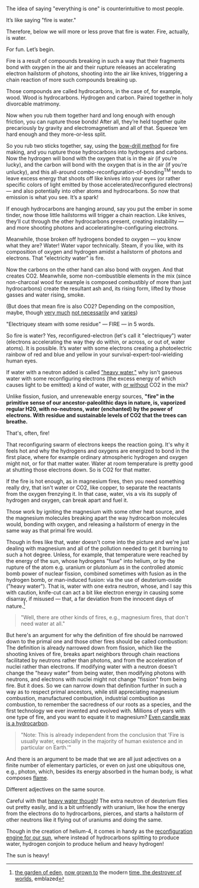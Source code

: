 The idea of saying "everything is one" is counterintuitive to most people.

It’s like saying "fire is water."

Therefore, below we will more or less prove that fire is water. Fire, actually, is water.

For fun. Let’s begin.

Fire is a result of compounds breaking in such a way that their fragments bond with oxygen in the air and their rupture releases an accelerating electron hailstorm of <!--accelerative electrons and--> photons, shooting into the air like knives, triggering a chain reaction of more such compounds breaking up.

Those compounds are called hydrocarbons, in the case of, for example, wood. Wood is hydrocarbons. Hydrogen and carbon. Paired together in holy divorcable matrimony.

Now when you rub them together hard and long enough with enough friction, you can rupture those bonds! After all, they’re held together quite precariously by gravity and electromagnetism and all of that. Squeeze ‘em hard enough and they more-or-less split.

So you rub two sticks together, say, using the [bow-drill method](https://youtu.be/_tpBCflcekU?si=XjzJAv3v1z3UOYJF) for fire making, and you rupture those hydrocarbons into hydrogens and carbons. Now the hydrogen will bond with the oxygen that is in the air (if you’re lucky), and the carbon will bond with the oxygen that is in the air  (if you’re unlucky), and this all-around combo-reconfiguration-of-bonding<sup>TM</sup> tends to leave excess energy that shoots off like knives into your eyes (or rather specific colors of light emitted by those accelerated/reconfigured electrons) — and also potentially into other atoms and hydrocarbons. So now that emission is what you see. It’s a spark!

If enough hydrocarbons are hanging around, say you put the ember in some tinder, now those little hailstorms will trigger a chain reaction. Like knives, they’ll cut through the other hydrocarbons present, creating instability — and more shooting photons and accelerating/re-configuring electrons. 

Meanwhile, those broken off hydrogens bonded to oxygen — you know what they are? Water! Water vapor technically. Steam, if you like, with its composition of oxygen and hydrogen amidst a hailstorm of photons and electrons. That "electricity water" is fire. 

Now the carbons on the other hand can also bond with oxygen. And that creates CO2. Meanwhile, some non-combustible elements in the mix (since non-charcoal wood for example is composed combustibly of more than just hydrocarbons) create the resultant ash and, its rising form, lifted by those gasses and water rising, smoke. 

(But does that mean fire is also CO2? Depending on the composition, maybe, though [very much](https://www.osha.gov/green-jobs/hydrogen/fire-explosion#:~:text=Hydrogen%20used%20in%20the%20fuel,a%20leak%20can%20be%20detected.) [not necessarily](https://www.quora.com/Can-you-burn-something-without-producing-CO2) and [varies](https://theconversation.com/curious-kids-if-steam-contains-water-what-does-smoke-from-fire-contain-172505))

"Electriquey steam with some residue" — FIRE — in 5 words.

So fire is water? Yes, reconfigured-electron (let's call it "electriquey") water (electrons accelerating the way they do within, or across, or out of, water atoms). It is possible. It’s water with some electrons creating a photoelectric rainbow of red and blue and yellow in your survival-expert-tool-wielding human eyes.

If water with a neutron added is called ["heavy water,"](https://en.wikipedia.org/wiki/Heavy_water) why isn't gaseous water with some reconfiguring electrons (the excess energy of which causes light to be emitted) a kind of water, with [or without](https://www.osha.gov/green-jobs/hydrogen/fire-explosion#:~:text=Hydrogen%20used%20in%20the%20fuel,a%20leak%20can%20be%20detected.) CO2 in the mix?<!--[^5]-->

Unlike fission, fusion<!-- (the sun's fire, undergoing fusion rather than combustion, is quite often heavy water)-->, and unrenewable energy sources, **"fire" in the primitive sense of our ancestor-paleolithic days in nature, is, vaporized regular H20, with no-neutrons, water (enchanted) by the power of electrons. With residue and sustainable levels of CO2 that the trees can breathe.**

That's, often, fire!

That reconfiguring swarm of electrons keeps the reaction going. It's why it feels hot and why the hydrogens and oxygens are energized to bond in the first place, where for example ordinary atmospheric hydrogen and oxygen might not, or for that matter water. Water at room temperature is pretty good at shutting those electrons down. So is CO2 for that matter. 

<!--
That’s fire! Or maybe the whole sum is fire, and "heavy water" should be renamed something else and only something else.

Disclaimer: this is meant to be educational comedy.

It still reads like tragedy.
-->

If the fire is hot enough, as in magnesium fires, then you need something really dry, that isn't water or CO2, like copper, to separate the reactants from the oxygen frenzying it. In that case, water, vis a vis its supply of hydrogen and oxygen, can break apart and <!--actually--> fuel it. 

Those work by igniting the magnesium with some other heat source, and the magnesium molecules breaking apart the way hydrocarbon molecules would, bonding with oxygen, and releasing a hailstorm of energy in the same way as that primal fire would.

Though in fires like that, water doesn't come into the picture and we're just dealing with magnesium and all of the pollution needed to get it burning to such a hot degree. Unless, for example, that temperature were reached by the energy of the sun, whose hydrogens "fuse" into helium, or by the rupture of the atom e.g. uranium or plutonium as in the controlled atomic bomb power of nuclear fission, combined sometimes with fusion as in the hydrogen bomb, or man-induced fusion: via the use of deuterium-oxide ("heavy water"). That is, water with one extra neutron, whose, and I say this with caution, knife-cut can act a bit like electron energy in causing some disarray, if misused — that, a far deviation from the innocent days of nature.[^3]

> "Well, there are other kinds of fires, e.g., magnesium fires, that don't need water at all."<!--[^6]-->

<!--"Fire is usually water." Especially in the majority of human existence and in particular on Earth.-->

But here's an argument for why the definition of fire should be narrowed down to the primal one and those other fires should be called combustion: The definition is already narrowed down from fission, which like the shooting knives of fire, breaks apart neighbors through chain reactions facilitated by neutrons rather than photons, and from the acceleration of nuclei rather than electrons. If modifying water with a neutron doesn't change the "heavy water" from being water, then modifying photons with neutrons, and electrons with nuclei might not change "fission" from being fire. But it does. So we can narrow down that definition further in such a way as to respect primal ancestors, while still appreciating magnesium combustion, manufactured combustion, industrial combustion as combustion, to remember the sacredness of our roots as a species, and the first technology we ever invented and evolved with. Millions of years with one type of fire, and you want to equate it to magnesium? [Even candle wax is a hydrocarbon](https://candles.org/candle-science/#:~:text=All%20waxes%20are%20essentially%20hydrocarbons,the%20wick%20by%20capillary%20action.).

> "Note: This is already independent from the conclusion that 'Fire is usually water, especially in the majority of human existence and in particular on Earth.'"

<!--
Yes, but the Garden of Eden wants its fire back.

> "Yes, and I'm Saruman, building my Urak-hai army with 'false' fires," Webster dictionary says snobbishly, thinking it's being sarcastic.

[All the armies of Rohan and the Ents rally to defeat Isengard].

"Wait, but why would Ents care about respecting fires as burning hydrocarbons, if they're made of hydrocarbons?" asks Merry about the Ents, the ancient living trees that can walk and talk.

"Because," the Ent begins, slowly. "It was the ancients who took our branches, sometimes our bodies, yes. But Saruman has destroyed all the forests. The ancients held sacred the Ents, rarely chose Ent over tree for their fire. Those trees that they burned left carbon for Ents to breathe, not from Ent bark. But Saruman, has forsaken the Ents. He doesn't see hydrocarbon from Ent. He burns all."

> "Got it," Saruman says. "Hydrocarbon is not Ent." And he proceeds with his burning.[^6]
-->

And there is an argument to be made that we are all just adjectives on a finite number of elementary particles, or even on just one ubiquitous one, e.g., photon, which, besides its energy absorbed in the human body, is what composes [flame](https://www.google.com/search?client=safari&rls=en&q=difference+between+flame+and+fire&ie=UTF-8&oe=UTF-8). 

Different adjectives on the same source.

Careful with that [heavy water though](https://en.wikipedia.org/wiki/CANDU_reactor)! The extra neutron of deuterium flies out pretty easily, and is a bit unfriendly with uranium, like how the energy from the electrons do to hydrocarbons, pierces, and starts a hailstorm of other neutrons like it flying out of uraniums and doing the same.

Though in the creation of helium-4, it comes in handy as the [reconfiguration engine for our sun](https://energyeducation.ca/encyclopedia/Nuclear_fusion_in_the_Sun#:~:text=This%20resulting%20proton%2Dneutron%20pair,and%20are%20released%20as%20sunlight.), where instead of hydrocarbons splitting to produce water, hydrogen conjoin to produce helium and heavy hydrogen!

The sun is heavy!

<!--
[^2]: Magnesium fire produces a lot of pollution.
-->
[^3]: [the garden of eden](https://github.com/slerman12/BrokenWisdoms/blob/1a40b9eeba475368712def76444c3317418c318d/Philosophy/Fire.md), [now grown to](https://translate.google.com/?sl=sa&tl=en&text=कालोऽस्मि%20लोकक्षयकृत्प्रवृद्धो&op=translate) the modern [time, the destroyer of worlds](https://scroll.in/article/1053670/now-i-am-become-death-the-destroyer-of-worlds-truth-and-lies-in-oppenheimers-gita-moment#:~:text=Verse%2011.32%20of%20the%20Gita,here%20to%20annihilate%20the%20worlds.”), emblazed
<!--
[^4]: Unlike fission, fusion (the sun's fire, undergoing fusion rather than combustion, is quite often heavy water), and unrenewable energy sources, "fire" in the primitive sense of our ancestor-paleolithic days in nature, is, vaporized regular H20, with no-neutrons, water (enchanted) by the power of electrons. With residue and sustainable levels of CO2 that the trees can breathe. 
[^5]: And there is an argument to be made that we are all just adjectives on a finite number of elementary particles, or even just one ubiquitous one, e.g., photon. 
-->
<!--We are all flame.--><!-- And depending on the reference frame, those adjectives may widely vary.-->
<!--[Does anyone else hear candle "flame" as sounding more natural than candle "fire?"](https://www.google.com/search?client=safari&rls=en&q=difference+between+flame+and+fire&ie=UTF-8&oe=UTF-8)-->
<!--"Candle wick fire" sounds perfectly fine though, because the wick is burning, the candle is lit with flame.-->

<!--
[^6]: This is a reflection of how you start with an interesting premise, educate people a lot with it, and then at the end they forget to attribute the person and premise who and that taught and showed them all of those things, and only notice the original premise. But technically, the original premise is accurate. "The idea of saying 'everything is one' is counterintuitive to most people." and I think I just showed that pretty well, as well as following through on my "Therefore." Once all of the material is burned through, the teacher is just cooked meat.
-->

